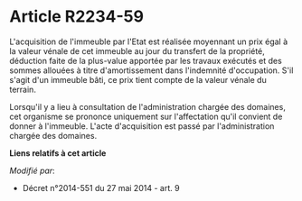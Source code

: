 # Article R2234-59

L'acquisition de l'immeuble par l'Etat est réalisée moyennant un prix égal à la valeur vénale de cet immeuble au jour du
transfert de la propriété, déduction faite de la plus-value apportée par les travaux exécutés et des sommes allouées à titre
d'amortissement dans l'indemnité d'occupation. S'il s'agit d'un immeuble bâti, ce prix tient compte de la valeur vénale du
terrain.

Lorsqu'il y a lieu à consultation de l'administration chargée des domaines, cet organisme se prononce uniquement sur
l'affectation qu'il convient de donner à l'immeuble. L'acte d'acquisition est passé par l'administration chargée des
domaines.

**Liens relatifs à cet article**

_Modifié par_:

  - Décret n°2014-551 du 27 mai 2014 - art. 9
